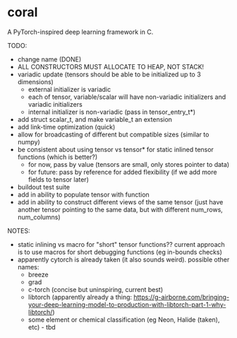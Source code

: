 # coral

A PyTorch-inspired deep learning framework in C.

TODO:
- change name (DONE)
- ALL CONSTRUCTORS MUST ALLOCATE TO HEAP, NOT STACK!
- variadic update (tensors should be able to be initialized up to 3 dimensions)
    - external initializer is variadic
    - each of tensor, variable/scalar will have non-variadic initializers and variadic initializers 
    - internal initializer is non-variadic (pass in tensor_entry_t*)
- add struct scalar_t, and make variable_t an extension
- add link-time optimization (quick)
- allow for broadcasting of different but compatible sizes (similar to numpy)
- be consistent about using tensor vs tensor* for static inlined tensor functions (which is better?)
    - for now, pass by value (tensors are small, only stores pointer to data)
    - for future: pass by reference for added flexibility (if we add more fields to tensor later)
- buildout test suite
- add in ability to populate tensor with function
- add in ability to construct different views of the same tensor (just have another tensor pointing to the same data, but with different num_rows, num_columns)

NOTES:
- static inlining vs macro for "short" tensor functions?? current approach is to use macros for short debugging functions (eg in-bounds checks)
- apparently cytorch is already taken (it also sounds weird). possible other names:
    - breeze
    - grad
    - c-torch (concise but uninspiring, current best)
    - libtorch (apparently already a thing: https://g-airborne.com/bringing-your-deep-learning-model-to-production-with-libtorch-part-1-why-libtorch/)
    - some element or chemical classification (eg Neon, Halide (taken), etc)
          - tbd
